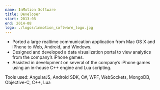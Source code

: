 ```yaml
---
name: InMotion Software
title: Developer
start: 2013-08
end: 2014-08
logo: ./logos/inmotion_software_logo.jpg
---
```


- Ported a large realtime communication application from Mac OS X and iPhone to Web, Android, and Windows.
- Designed and developed a data visualization portal to view analytics from the company’s iPhone games.
- Assisted in development on several of the company’s iPhone games using an in-house C++ engine and Lua scripting.

Tools used: AngularJS, Android SDK, C#, WPF, WebSockets, MongoDB, Objective-C, C++, Lua
